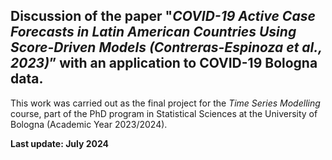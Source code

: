 ## Discussion of the paper "*COVID-19 Active Case Forecasts in Latin American Countries Using Score-Driven Models (Contreras-Espinoza et al., 2023)*” with an application to COVID-19 Bologna data.

This work was carried out as the final project for the *Time Series Modelling* course, part of the PhD program in Statistical Sciences at the University of Bologna (Academic Year 2023/2024).

**Last update: July 2024**
